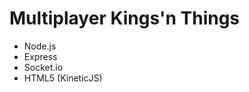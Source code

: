 Multiplayer Kings'n Things
==========================

- Node.js
- Express
- Socket.io
- HTML5 (KineticJS)
